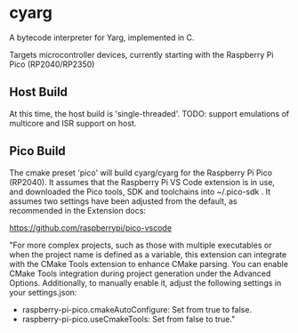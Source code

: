 # cyarg

A bytecode interpreter for Yarg, implemented in C.

Targets microcontroller devices, currently starting with the Raspberry Pi Pico (RP2040/RP2350)

## Host Build

At this time, the host build is 'single-threaded'. TODO: support emulations of multicore and ISR support on host.

## Pico Build

The cmake preset 'pico' will build cyarg/cyarg for the Raspberry Pi Pico (RP2040). It assumes that the Raspberry Pi VS Code extension is in use, and downloaded the Pico tools, SDK and toolchains into ~/.pico-sdk . It assumes two settings have been adjusted from the default, as recommended in the Extension docs:

https://github.com/raspberrypi/pico-vscode

"For more complex projects, such as those with multiple executables or when the project name is defined as a variable, this extension can integrate with the CMake Tools extension to enhance CMake parsing. You can enable CMake Tools integration during project generation under the Advanced Options. Additionally, to manually enable it, adjust the following settings in your settings.json:

  - raspberry-pi-pico.cmakeAutoConfigure: Set from true to false.
  - raspberry-pi-pico.useCmakeTools: Set from false to true."
